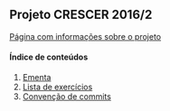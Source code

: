 ## Projeto CRESCER 2016/2

[Página com informações sobre o projeto](http://www.cwi.com.br/empresa/crescer)

#### Índice de conteúdos

1. [Ementa](https://github.com/CWISoftware/crescer-2016-2/wiki/Ementa)
2. [Lista de exercícios](https://github.com/CWISoftware/crescer-2016-2/wiki/Lista-de-exercícios)
3. [Convenção de commits](https://github.com/CWISoftware/crescer-2016-2/wiki/Convenção-de-commits)
